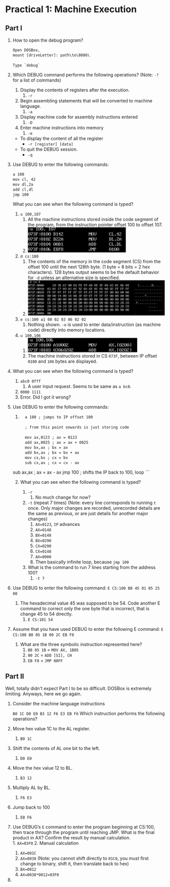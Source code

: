 # Practical 1: Machine Execution

## Part I

1. How to open the debug program?

   ```assembly
   Open DOSBox,
   mount [driveLetter]: path\to\8086\
   
   Type `debug`
   ```

2. Which DEBUG command performs the following operations?  (Note: `-?`  for a list of commands)

     1. Display the contents of registers after the execution.
        1. `-r`
     2. Begin assembling statements that will be converted to machine language.
          1. `-a`
     3. Display machine code for assembly instructions entered
          1. `-D`
     4. Enter machine instructions into memory
          1. `-e` 

     - To display the content of all the register
          - `-r [register] [data]`
     - To quit the DEBUG session.
          - `-q`

  3. Use DEBUG to enter the following commands:

     ```assembly
     a 100
     mov cl, 42
     mov dl,2a
     add cl,dl
     jmp 100
     ```

     What you can see when the following command is typed?

     1. `u 100,107`
        1. All the machine instructions stored inside the code segment of the program, from the instruction pointer offset 100 to offset 107.
        2. ![q3a-u100107.png](img/p1/q3a-u100107.png)
     2. `d cs:100`
        1. The contents of the memory in the code segment (CS) from the offset 100 until the next 128th byte. (1 byte = 8 bits = 2 hex characters). 128 bytes output seems to be the default behavior for `-d` unless an alternative size is specified.
        2. ![image-20191025155304985](img/p1/q3b-dump.png)
     3. `e cs:100 a1 00 02 03 06 02 02`
        1. Nothing shown. `-e` is used to enter data/instruction (as machine code) directly into memory locations.
     4. `u 100,106`
        1. ![image-20191025160119673](img/p1/q3d-unassemble.png)
        2. The machine instructions stored in CS `073F`, between IP offset `0100` and `106` bytes are displayed.

4. What you can see when the following command is typed?

   1. `abc0 0fff`
      1. A user input request. Seems to be same as `a bc0`.
   2.  `0000 1111`
      1. Error. Did I got it wrong?

5. Use DEBUG to enter the following commands:

     1. ```assembly
          a 100 ; jumps to IP offset 100
          
          ; from this point onwards is just storing code
          
          mov ax,0123 ; ax = 0123
          add ax,0025 ; ax = ax + 0025
          mov bx,ax ; bx = ax
          add bx,ax ; bx = bx + ax
          mov cx,bx ; cx = bx
          sub cx,ax ; cx = cx - ax
     sub ax,ax ; ax = ax - ax
          jmp 100   ; shifts the IP back to 100, loop
          ```
          
     2. What you can see when the following command is typed?

          1. `-r`
             1. No much change for now?
          2. `-t` (repeat 7 times) (Note: every line corresponds to running `t` once. Only major changes are recorded, unrecorded details are the same as previous, or are just details for another major changes)
             1. `AX=0123`, `IP` advances
             2. `AX=0148`
             3. `BX=0148`
             4. `BX=0290`
             5. `CX=0290`
             6. `CX=0148`
             7. `AX=0000`
             8. Then basically infinite loop, because `jmp 100`
          3. What is the command to run 7 lines starting from the address 100?
             1. `-t 7`

6. Use DEBUG to enter the following command:
      `E CS:100 B8 45 01 05 25 00`

      1. The hexadecimal value 45 was supposed to be 54. Code another E command to correct only the one byte that is incorrect, that is change 45 to 54 directly.  
            1. `E CS:101 54`

7. Assume that you have used DEBUG to enter the following E command: `E CS:100 B8 05 1B 00 2C EB F8`

     1. What are the three symbolic instruction represented here?
          1. `B8 05 1B` = `MOV AX, 1B05`
          2. `00 2C` = `ADD [SI], CH`
          3. `EB F8` = `JMP 00FF`

## Part II

Well, totally didn't expect Part I to be so difficult. DOSBox is extremely limiting. Anyways, here we go again.

1.  Consider the machine language instructions

    `B0 1C D0 E0 B3 12 F6 E3 EB F6`
    Which instruction performs the following operations?  

   1. Move hex value 1C to the AL register. 
      1. `B0 1C`
   2. Shift the contents of AL one bit to the left.
      1. `D0 E0`
   3. Move the hex value 12 to BL. 
      1. `B3 12`
   4. Multiply AL by BL. 
      1. `F6 E3`
   5. Jump back to 100
      1. `EB F6`  
   6.  Use DEBUG’s `E` command to enter the program beginning at CS:100, then trace through the program until reaching JMP. What is the final product in AX? Confirm the result by manual calculation.  
      1. `AX=03F0`
      2. Manual calculation
         1. `AX=001C`
         2. `AX=0038` (Note: you cannot shift directly to `01C0`, you must first change to binary, shift it, then translate back to hex)
         3. `BX=0012`
         4. `AX=0038*0012=03F0`

2. 
